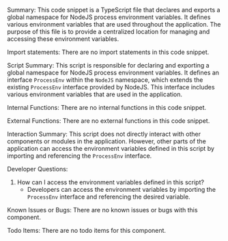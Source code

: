 Summary:
This code snippet is a TypeScript file that declares and exports a global namespace for NodeJS process environment variables. It defines various environment variables that are used throughout the application. The purpose of this file is to provide a centralized location for managing and accessing these environment variables.

Import statements:
There are no import statements in this code snippet.

Script Summary:
This script is responsible for declaring and exporting a global namespace for NodeJS process environment variables. It defines an interface `ProcessEnv` within the `NodeJS` namespace, which extends the existing `ProcessEnv` interface provided by NodeJS. This interface includes various environment variables that are used in the application.

Internal Functions:
There are no internal functions in this code snippet.

External Functions:
There are no external functions in this code snippet.

Interaction Summary:
This script does not directly interact with other components or modules in the application. However, other parts of the application can access the environment variables defined in this script by importing and referencing the `ProcessEnv` interface.

Developer Questions:
1. How can I access the environment variables defined in this script?
   - Developers can access the environment variables by importing the `ProcessEnv` interface and referencing the desired variable.

Known Issues or Bugs:
There are no known issues or bugs with this component.

Todo Items:
There are no todo items for this component.